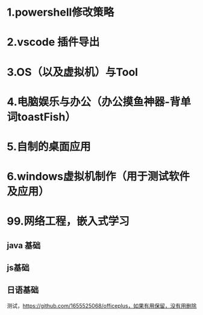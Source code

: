 # 1.powershell修改策略
# 2.vscode 插件导出
# 3.OS（以及虚拟机）与Tool
# 4.电脑娱乐与办公（办公摸鱼神器-背单词toastFish）
# 5.自制的桌面应用
# 6.windows虚拟机制作（用于测试软件及应用）
# 99.网络工程，嵌入式学习
## java 基础
## js基础
## 日语基础
测试，https://github.com/1655525068/officeplus，如果有用保留，没有用删除